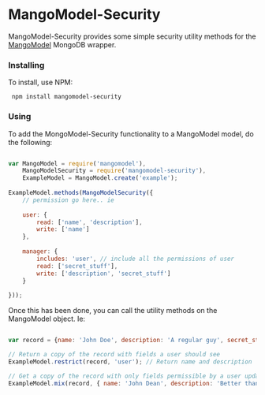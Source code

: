 MangoModel-Security
=======

MangoModel-Security provides some simple security utility methods for the [MangoModel](https://github.com/coen-hyde/mangomodel) MongoDB wrapper. 

### Installing

To install, use NPM:
```
 npm install mangomodel-security
````


### Using

To add the MongoModel-Security functionality to a MangoModel model, do the following:

````js

var MangoModel = require('mangomodel'),
    MangoModelSecurity = require('mangomodel-security'),
    ExampleModel = MangoModel.create('example');
    
ExampleModel.methods(MangoModelSecurity({
    // permission go here.. ie
    
    user: {
        read: ['name', 'description'],
        write: ['name']
    },
    
    manager: {
        includes: 'user', // include all the permissions of user
        read: ['secret_stuff'],
        write: ['description', 'secret_stuff']
    }
    
}));

````

Once this has been done, you can call the utility methods on the MangoModel object. Ie:

````js

var record = {name: 'John Doe', description: 'A regular guy', secret_stuff: 'Likes brussel sprouts'};

// Return a copy of the record with fields a user should see
ExampleModel.restrict(record, 'user'); // Return name and description

// Get a copy of the record with only fields permissible by a user updated
ExampleModel.mix(record, { name: 'John Dean', description: 'Better than regular'}); // Only updates name

````